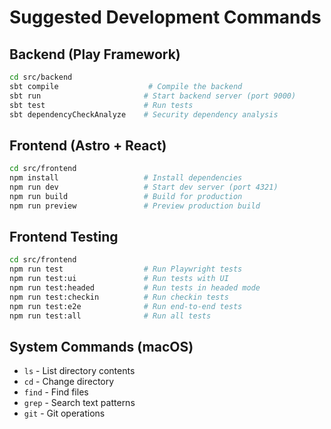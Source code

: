 # Suggested Development Commands

## Backend (Play Framework)
```bash
cd src/backend
sbt compile                    # Compile the backend
sbt run                       # Start backend server (port 9000)
sbt test                      # Run tests
sbt dependencyCheckAnalyze    # Security dependency analysis
```

## Frontend (Astro + React)
```bash
cd src/frontend
npm install                   # Install dependencies
npm run dev                   # Start dev server (port 4321)
npm run build                 # Build for production
npm run preview               # Preview production build
```

## Frontend Testing
```bash
cd src/frontend
npm run test                  # Run Playwright tests
npm run test:ui               # Run tests with UI
npm run test:headed           # Run tests in headed mode
npm run test:checkin          # Run checkin tests
npm run test:e2e              # Run end-to-end tests
npm run test:all              # Run all tests
```

## System Commands (macOS)
- `ls` - List directory contents
- `cd` - Change directory
- `find` - Find files
- `grep` - Search text patterns
- `git` - Git operations